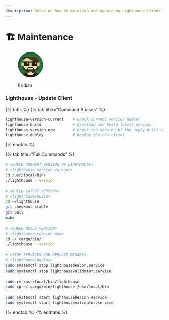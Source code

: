 ```yaml
---
description: Notes on how to maintain and update my Lighthouse client.
---
```


# 🏗 Maintenance

<figure><img src="https://raw.githubusercontent.com/DVStakers/docs/main/.gitbook/assets/Eridian.png" alt=""><figcaption><p>Eridian</p></figcaption></figure>

### Lighthouse - Update Client

{% tabs %}
{% tab title="Command Aliases" %}
```bash
lighthouse-version-current    # Check current version number
lighthouse-build              # Download and build latest version
lighthouse-version-new        # Check the version of the newly built client
lighthouse-deploy             # Deploy the new client
```
{% endtab %}

{% tab title="Full Commands" %}
```bash
# <CHECK CURRENT VERSION OF LIGHTHOUSE>
# <lighthouse-version-current>
cd /usr/local/bin/
./lighthouse --version

# <BUILD LATEST VERSION>
# <lighthouse-build>
cd ~/lighthouse
git checkout stable
git pull
make

# <CHECK BUILD VERSION>
# <lighthouse-version-new>
cd ~/.cargo/bin/
./lighthouse --version

# <STOP SERVICES AND REPLACE BINARY>
# <lighthouse-deploy>
sudo systemctl stop lighthousebeacon.service
sudo systemctl stop lighthousevalidator.service

sudo rm /usr/local/bin/lighthouse
sudo cp ~/.cargo/bin/lighthouse /usr/local/bin

sudo systemctl start lighthousebeacon.service
sudo systemctl start lighthousevalidator.service
```
{% endtab %}
{% endtabs %}

